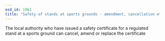 ```yaml
---
esd_id: 1961
title: "Safety of stands at sports grounds - amendment, cancellation etc. of certificates"
---
```


The local authority who have issued a safety certificate for a regulated stand at a sports ground can cancel, amend or replace the certificate

